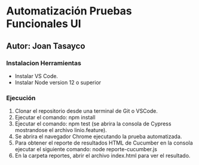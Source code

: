 # Automatización Pruebas Funcionales UI

## Autor: Joan Tasayco

### Instalacion Herramientas

- Instalar VS Code.
- Instalar Node version 12 o superior

### Ejecución

1. Clonar el repositorio desde una terminal de Git o VSCode.
2. Ejecutar el comando: npm install
3. Ejecutar el comando: npm test (se abrira la consola de Cypress mostrandose el archivo linio.feature).
5. Se abrira el navegador Chrome ejecutando la prueba automatizada.
6. Para obtener el reporte de resultados HTML de Cucumber en la consola ejecutar el siguiente comando: node reporte-cucumber.js
7. En la carpeta reportes, abrir el archivo index.html para ver el resultado.